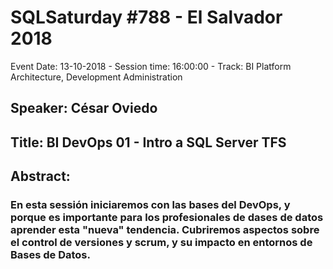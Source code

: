 # SQLSaturday #788 - El Salvador 2018
Event Date: 13-10-2018 - Session time: 16:00:00 - Track: BI Platform Architecture, Development  Administration
## Speaker: César Oviedo
## Title: BI DevOps 01 - Intro a SQL Server  TFS
## Abstract:
### En esta sessión iniciaremos con las bases del DevOps, y porque es importante para los profesionales de dases de datos aprender esta "nueva" tendencia. Cubriremos aspectos sobre el control de versiones y scrum, y su impacto en entornos de Bases de Datos.
